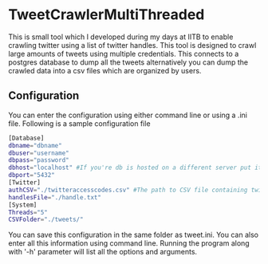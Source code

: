 # TweetCrawlerMultiThreaded
This is small tool which I developed during my days at IITB to enable crawling twitter using a list of twitter handles. This tool is designed to crawl large amounts of tweets using multiple credentials. 
This connects to a postgres database to dump all the tweets alternatively you can dump the crawled data into a csv files which are organized by users. 

## Configuration
You can enter the configuration using either command line or using a .ini file. Following is a sample configuration file 
```bash
[Database]
dbname="dbname"
dbuser="username"
dbpass="password"
dbhost="localhost" #If you're db is hosted on a different server put it's domain name here
dbport="5432"
[Twitter]
authCSV="./twitteraccesscodes.csv" #The path to CSV file containing twitter access tokens in the format specified
handlesFile="./handle.txt"
[System]
Threads="5"
CSVFolder="./tweets/"
```
You can save this configuration in the same folder as tweet.ini. You can also enter all this information using command line. Running the program along with '-h' parameter will list all the options and arguments.

